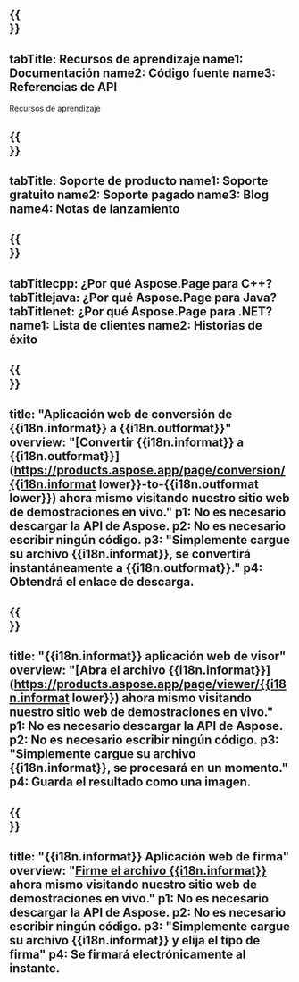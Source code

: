 ﻿---
translation: true
deploy: false
---

{{<section learningresources>}}
---
tabTitle: Recursos de aprendizaje
name1: Documentación
name2: Código fuente
name3: Referencias de API
---

Recursos de aprendizaje

{{<section support>}}
---
tabTitle: Soporte de producto
name1: Soporte gratuito
name2: Soporte pagado
name3: Blog
name4: Notas de lanzamiento
---

{{<section why>}}
---
tabTitlecpp: ¿Por qué Aspose.Page para C++?
tabTitlejava: ¿Por qué Aspose.Page para Java?
tabTitlenet: ¿Por qué Aspose.Page para .NET?
name1: Lista de clientes
name2: Historias de éxito
---

{{<section widgetbackup>}}
---
title: "Aplicación web de conversión de {{i18n.informat}} a {{i18n.outformat}}"
overview: "[Convertir {{i18n.informat}} a {{i18n.outformat}}](https://products.aspose.app/page/conversion/{{i18n.informat lower}}-to-{{i18n.outformat lower}}) ahora mismo visitando nuestro sitio web de demostraciones en vivo."
p1: No es necesario descargar la API de Aspose.
p2: No es necesario escribir ningún código.
p3: "Simplemente cargue su archivo {{i18n.informat}}, se convertirá instantáneamente a {{i18n.outformat}}."
p4: Obtendrá el enlace de descarga.
---

{{<section widgetbackupview>}}
---
title: "{{i18n.informat}} aplicación web de visor"
overview: "[Abra el archivo {{i18n.informat}}](https://products.aspose.app/page/viewer/{{i18n.informat lower}}) ahora mismo visitando nuestro sitio web de demostraciones en vivo."
p1: No es necesario descargar la API de Aspose.
p2: No es necesario escribir ningún código.
p3: "Simplemente cargue su archivo {{i18n.informat}}, se procesará en un momento."
p4: Guarda el resultado como una imagen.
---

{{<section widgetbackupsign>}}
---
title: "{{i18n.informat}} Aplicación web de firma"
overview: "[Firme el archivo {{i18n.informat}}](https://products.aspose.app/page/signature/xps) ahora mismo visitando nuestro sitio web de demostraciones en vivo."
p1: No es necesario descargar la API de Aspose.
p2: No es necesario escribir ningún código.
p3: "Simplemente cargue su archivo {{i18n.informat}} y elija el tipo de firma"
p4: Se firmará electrónicamente al instante.
---